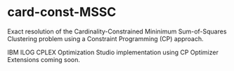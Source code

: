 # card-const-MSSC
Exact resolution of the Cardinality-Constrained Mininimum Sum-of-Squares Clustering problem using a Constraint Programming (CP) approach.

IBM ILOG CPLEX Optimization Studio implementation using CP Optimizer Extensions coming soon.
